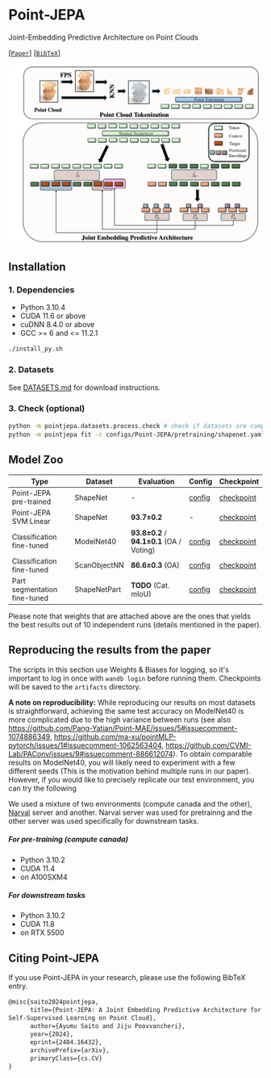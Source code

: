 # Point-JEPA

Joint-Embedding Predictive Architecture on Point Clouds


[[`Paper`](https://arxiv.org/abs/2404.16432)] [[`BibTeX`](#citing-point-jepa)]

![architecture](misc/Arch.png)

## Installation

### 1. Dependencies
- Python 3.10.4
- CUDA 11.6 or above
- cuDNN 8.4.0 or above
- GCC >= 6 and <= 11.2.1

```bash
./install_py.sh
```

### 2. Datasets

See [DATASETS.md](DATASETS.md) for download instructions.

### 3. Check (optional)

```bash
python -m pointjepa.datasets.process.check # check if datasets are complete
python -m pointjepa fit -c configs/Point-JEPA/pretraining/shapenet.yaml
```

## Model Zoo


| Type                         | Dataset      | Evaluation                          | Config                                                                                       | Checkpoint                                                                                                                                    |
| ---------------------------- | ------------ | ----------------------------------- | -------------------------------------------------------------------------------------------- | --------------------------------------------------------------------------------------------------------------------------------------------- |
| Point-JEPA pre-trained        | ShapeNet     | -                                   | [config](configs/Point-JEPA/pretraining/shapenet.yaml)                                                  | [checkpoint](https://drive.google.com/file/d/1MR3OYA6N0TINyPCKgwOU3zswQoM8DXbY/view?usp=drive_link)                          |
| Point-JEPA SVM Linear | ShapeNet     | **93.7&pm;0.2**                                   | -                                                  | [checkpoint](https://drive.google.com/file/d/1MR3OYA6N0TINyPCKgwOU3zswQoM8DXbY/view?usp=drive_link)                          |
| Classification fine-tuned    | ModelNet40   | **93.8&pm;0.2** / **94.1&pm;0.1** (OA / Voting) | [config](configs/Point-JEPA/classification/modelnet40.yaml)   | [checkpoint](https://drive.google.com/file/d/1EOiHBu06pRah2MRlEapPQmks3BmjXgbB/view?usp=sharing)         |
| Classification fine-tuned    | ScanObjectNN | **86.6&pm;0.3** (OA)                      | [config](configs/Point-JEPA/classification/scanobjectnn.yaml) | [checkpoint](https://drive.google.com/file/d/1vnhQdVBliGxQ09vazZCuOlFsgBAThlqg/view?usp=sharing)       |
| Part segmentation fine-tuned | ShapeNetPart | **TODO** (Cat. mIoU)               | [config](configs/part_segmentation/shapenetpart.yaml)                                        | [checkpoint](TODO) |


Please note that weights that are attached above are the ones that yields the best results out of 10 independent runs (details mentioned in the paper).

## Reproducing the results from the paper

The scripts in this section use Weights & Biases for logging, so it's important to log in once with `wandb login` before running them.
Checkpoints will be saved to the `artifacts` directory.

**A note on reproducibility:**
While reproducing our results on most datasets is straightforward, achieving the same test accuracy on ModelNet40 is more complicated due to the high variance between runs (see also https://github.com/Pang-Yatian/Point-MAE/issues/5#issuecomment-1074886349, https://github.com/ma-xu/pointMLP-pytorch/issues/1#issuecomment-1062563404, https://github.com/CVMI-Lab/PAConv/issues/9#issuecomment-886612074).
To obtain comparable results on ModelNet40, you will likely need to experiment with a few different seeds (This is the motivation behind multiple runs in our paper).
However, if you would like to precisely replicate our test environment, you can try the following

We used a mixture of  two environments (compute canada and the other), [Narval](https://docs.alliancecan.ca/wiki/Narval/en) server and another. Narval server was used for pretrainng and the other server was used specifically for downstream tasks. 

##### For pre-training (compute canada)
- Python 3.10.2
- CUDA 11.4 
- on A100SXM4

##### For downstream tasks
- Python 3.10.2
- CUDA 11.8
- on RTX 5500  



## Citing Point-JEPA

If you use Point-JEPA in your research, please use the following BibTeX entry.

```
@misc{saito2024pointjepa,
      title={Point-JEPA: A Joint Embedding Predictive Architecture for Self-Supervised Learning on Point Cloud}, 
      author={Ayumu Saito and Jiju Poovvancheri},
      year={2024},
      eprint={2404.16432},
      archivePrefix={arXiv},
      primaryClass={cs.CV}
}
```
